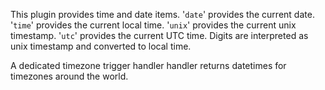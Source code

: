 This plugin provides time and date items. '`date`' provides the current date. '`time`' provides the current local time. '`unix`' provides the current unix timestamp. '`utc`' provides the current UTC time. Digits are interpreted as unix timestamp and converted to local time.

A dedicated timezone trigger handler handler returns datetimes for timezones around the world.